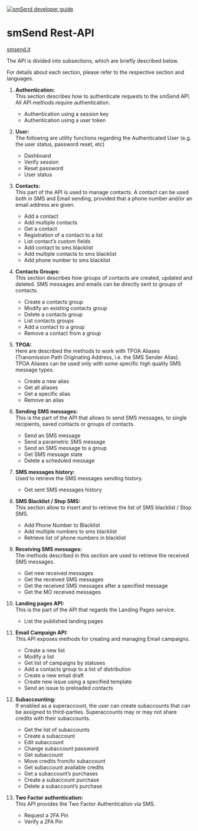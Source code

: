 <a href="https://www.smsend.it/rest-api/" title="smSend developer guide"><img src="https://www.smsend.it/img/visual/smsend-developers.jpg" alt="smSend developer guide" title="smSend developer guide"></a>
<h1><b>smSend Rest-API</b></h1>
<a href="https://www.smsend.it/rest-api/" title="smSend developer guide">smsend.it</a>
<p>The API is divided into subsections, which are briefly described below.</p>
<p>For details about each section, please refer to the respective section and languages.</p>
<ol>
  <li>
    <p><b>Authentication:</b><br>
      This section describes how to authenticate requests to the smSend API. All API methods require authentication.</p>
    <ul>
      <li>
        Authentication  using a session key
      </li>
      <li>
        Authentication  using a user token
      </li>
    </ul>
  </li>
  <li>
    <p><b>User:</b><br>
      The following are utility functions regarding the Authenticated User (e.g. the user status, password reset, etc)</p>
    <ul>
      <li>
        Dashboard
      </li>
      <li>
        Verify session
      </li>
      <li>
        Reset password
      </li>
      <li>
        User status
      </li>
    </ul>
  </li>
  <li>
    <p><b>Contacts:</b><br>
      This part of the API is used to manage contacts. A contact can be used both in SMS and Email sending, provided that a phone number and/or an email address are given.</p>
    <ul>
      <li>
        Add a contact
      </li>
      <li>
        Add multiple contacts
      </li>
      <li>
        Get a contact
      </li>
      <li>
        Registration of a contact to a list
      </li>
      <li>
        List contact’s custom fields
      </li>
      <li>Add contact to sms blacklist</li>
      <li>Add multiple contacts to sms blacklist</li>
      <li>Add phone number to sms blacklist</li>
    </ul>
  </li>
  <li>
    <p><b>Contacts Groups:</b><br>
      This section describes how groups of contacts are created, updated and deleted. SMS messages and emails can be directly sent to groups of contacts.</p>
    <ul>
      <li>
        Create a contacts group
      </li>
      <li>
        Modify an existing contacts group
      </li>
      <li>
        Delete a contacts group
      </li>
      <li>
        List contacts groups
      </li>
      <li>
        Add a contact to a group
      </li>
      <li>
        Remove a contact from a group
      </li>
    </ul>
  </li>
  <li>
    <p><b>TPOA:</b><br>
      Here are described the methods to work with TPOA Aliases (Transmission Path Originating Address, i.e. the SMS Sender Alias). TPOA Aliases can be used only with some specific high quality SMS message types.</p>
    <ul>
      <li>
        Create a new alias
      </li>
      <li>
        Get all aliases
      </li>
      <li>
        Get a specific alias
      </li>
      <li>
        Remove an alias
      </li>
    </ul>
  </li>
  <li>
    <p><b>Sending SMS messages:</b><br>
      This is the part of the API that allows to send SMS messages, to single recipients, saved contacts or groups of contacts.</p>
    <ul>
      <li>
        Send an SMS message
      </li>
      <li>
        Send a parametric SMS message
      </li>
      <li>
        Send an SMS message to a group
      </li>
      <li>
        Get SMS message state
      </li>
      <li>
        Delete a scheduled message
      </li>
    </ul>
  </li>
  <li>
    <p><b>SMS messages history:</b><br>
      Used to retrieve the SMS messages sending history.</p>
    <ul>
      <li>
        Get sent SMS messages history
      </li>
    </ul>
  </li>
  <li>
    <p><b>SMS Blacklist / Stop SMS:</b><br>
      This section allow to insert and to retrieve the list of SMS blacklist / Stop SMS.</p>
    <ul>
      <li>
        Add Phone Number to Blacklist
      </li>
      <li>
        Add multiple numbers to sms blacklist
      </li>
      <li>
        Retrieve list of phone numbers in blacklist
      </li>
    </ul>
  </li>
  <li>
    <p><b>Receiving SMS messages:</b><br>
      The methods described in this section are used to retrieve the received SMS messages.</p>
    <ul>
      <li>
        Get new received messages
      </li>
      <li>
        Get the received SMS messages
      </li>
      <li>
        Get the received SMS messages after a specified message
      </li>
      <li>
        Get the MO received messages
      </li>
    </ul>
  </li>
  <li>
    <p><b>Landing pages API:</b><br>
      This is the part of the API that regards the Landing Pages service.</p>
    <ul>
      <li>
        List the published landing pages
      </li>
    </ul>
  </li>
  <li>
    <p><b>Email Campaign API:</b><br>
      This API exposes methods for creating and managing Email campaigns.</p>
    <ul>
      <li>
        Create a new list
      </li>
      <li>
        Modify a list
      </li>
      <li>
        Get list of campaigns by statuses
      </li>
      <li>
        Add a contacts group to a list of distribution
      </li>
      <li>
       Create a new email draft
      </li>
      <li>
        Create new issue using a specified template
      </li>
      <li>
        Send an issue to preloaded contacts
      </li>
    </ul>
  </li>
  <li>
    <p><b>Subaccounting:</b><br>
      If enabled as a superaccount, the user can create subaccounts that can be assigned to third-parties. Superaccounts may or may not share credits with their subaccounts.</p>
    <ul>
      <li>
        Get the list of subaccounts
      </li>
      <li>
        Create a subaccount
      </li>
      <li>
        Edit subaccount
      </li>
      <li>
        Change subaccount password
      </li>
      <li>
        Get subaccount
      </li>
      <li>
        Move credits from/to subaccount
      </li>
      <li>
        Get subaccount available credits
      </li>
      <li>
        Get a subaccount’s purchases
      </li>
      <li>
        Create a subaccount purchase
      </li>
      <li>
        Delete a subaccount’s purchase
      </li>
    </ul>
  </li>
  <li>
    <p><b>Two Factor authentication:</b><br>
      This API provides the Two Factor Authentication via SMS.</p>
    <ul>
      <li>
        Request a 2FA Pin
      </li>
      <li>
        Verify a 2FA Pin
      </li>
    </ul>
  </li>
</ol>

